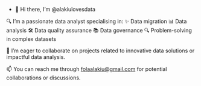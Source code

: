 - 👋 Hi there, I’m @alakiulovesdata
  
🔍 I’m a passionate data analyst specialising in:
✨ Data migration
📊 Data analysis
🛠️ Data quality assurance
📚 Data governance
🔍 Problem-solving in complex datasets

💞️ I’m eager to collaborate on projects related to innovative data solutions or impactful data analysis.

📫 You can reach me through folaalakiu@gmail.com for potential collaborations or discussions.

<!---
alakiulovesdata/alakiulovesdata is a ✨ special ✨ repository because its `README.md` (this file) appears on your GitHub profile.
You can click the Preview link to take a look at your changes.
--->
